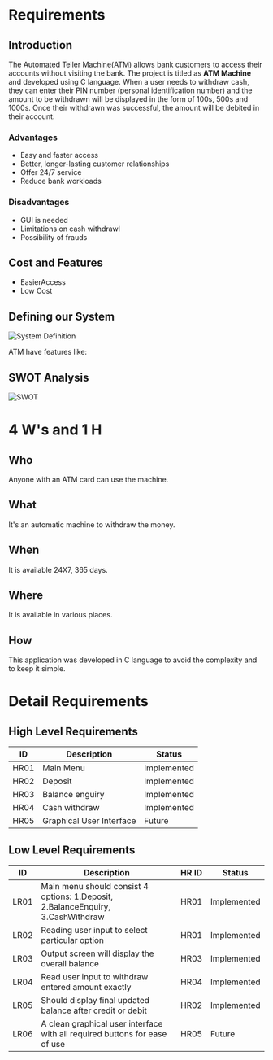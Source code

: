 # Requirements

 ## Introduction

 The Automated Teller Machine(ATM) allows bank customers to access their accounts without visiting the bank. The project is titled as **ATM Machine** and developed using C language.
 When a user needs to withdraw cash, they can enter their PIN number (personal identification number) and the amount to be withdrawn will be displayed in the form of 100s, 500s and 1000s. Once their withdrawn was successful, the amount will be debited in their account.


### Advantages

 - Easy and faster access 
 - Better, longer-lasting customer relationships
 - Offer 24/7 service
 - Reduce bank workloads
 
 ### Disadvantages
 - GUI is needed
 - Limitations on cash withdrawl
 - Possibility of frauds
 
## Cost and Features
 - EasierAccess
 - Low Cost

 

##  Defining our System

![System Definition](https://github.com/Thotakura-Bhavya/Stepin_ATM_miniproject/blob/61af31b6b097444731f596defb56e41ea0736241/6_ImagesAndVideos/define%20system.drawio.png)

 ATM have features like:
 

## SWOT Analysis
![SWOT](https://github.com/Thotakura-Bhavya/Stepin_ATM_miniproject/blob/59113ea2d87532eec3f8ac1d8a16a551c6b7eed4/1_Requirements/atm.jpg)


# 4 W's and 1 H

## Who
Anyone with an ATM card can use the machine.

## What
It's an automatic machine to withdraw the money.

## When
It is available 24X7, 365 days.

## Where
It is available in various places.

## How
This application was developed in C language to avoid the complexity and to keep it simple. 


# Detail Requirements

## High Level Requirements
| ID | Description | Status |
|--|--|--|
| HR01 |Main Menu  | Implemented |
| HR02 | Deposit | Implemented |
| HR03 | Balance enguiry |  Implemented |
| HR04 | Cash withdraw |  Implemented |
| HR05 | Graphical User Interface | Future |


## Low Level Requirements 

| ID | Description | HR ID | Status |
|--|--|--|--|
| LR01 |Main menu should consist 4 options: 1.Deposit, 2.BalanceEnquiry, 3.CashWithdraw  | HR01| Implemented |
| LR02 | Reading user input to select particular option | HR01| Implemented |
 LR03 | Output screen will display the overall balance  | HR03| Implemented |
| LR04 | Read user input to withdraw entered amount exactly | HR04| Implemented |
| LR05 |Should display final updated balance after credit or debit | HR02| Implemented |
| LR06 |A clean graphical user interface with all required buttons for ease of use  | HR05| Future |
